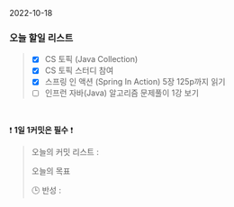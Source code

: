 2022-10-18
### 오늘 할일 리스트


> - [x] CS 토픽 (Java Collection)
> - [x] CS 토픽 스터디 참여
> - [x] 스프링 인 액션 (Spring In Action) 5장 125p까지 읽기
> - [ ] 인프런 자바(Java) 알고리즘 문제풀이 1강 보기
>

<br/>

❗ **1일 1커밋은 필수** ❗
> 오늘의 커밋 리스트 :
>
> 오늘의 목표
>
> 🕒 반성 :
>
>

<br/>